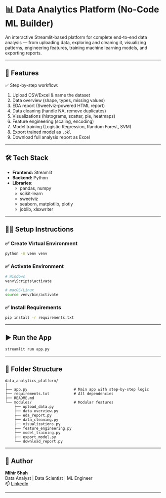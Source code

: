 # 📊 Data Analytics Platform (No-Code ML Builder)

An interactive Streamlit-based platform for complete end-to-end data analysis — from uploading data, exploring and cleaning it, visualizing patterns, engineering features, training machine learning models, and exporting reports.

---

## 🚀 Features

✅ Step-by-step workflow:
1. Upload CSV/Excel & name the dataset  
2. Data overview (shape, types, missing values)  
3. EDA report (Sweetviz-powered HTML report)  
4. Data cleaning (handle NA, remove duplicates)  
5. Visualizations (histograms, scatter, pie, heatmaps)  
6. Feature engineering (scaling, encoding)  
7. Model training (Logistic Regression, Random Forest, SVM)  
8. Export trained model as `.pkl`  
9. Download full analysis report as Excel

---

## 🛠️ Tech Stack

- **Frontend:** Streamlit  
- **Backend:** Python  
- **Libraries:**  
  - pandas, numpy  
  - scikit-learn  
  - sweetviz  
  - seaborn, matplotlib, plotly  
  - joblib, xlsxwriter

---



## 🧑‍💻 Setup Instructions

### ✅ Create Virtual Environment

```bash
python -m venv venv
```

### ✅ Activate Environment

```bash
# Windows
venv\Scripts\activate

# macOS/Linux
source venv/bin/activate
```

### ✅ Install Requirements

```bash
pip install -r requirements.txt
```

---

## ▶️ Run the App

```bash
streamlit run app.py
```

---

## 📁 Folder Structure

```
data_analytics_platform/
│
├── app.py                     # Main app with step-by-step logic
├── requirements.txt           # All dependencies
├── README.md
└── modules/                   # Modular features
    ├── upload_data.py
    ├── data_overview.py
    ├── eda_report.py
    ├── data_cleaning.py
    ├── visualizations.py
    ├── feature_engineering.py
    ├── model_training.py
    ├── export_model.py
    └── download_report.py
```

---

## 📌 Author

**Mihir Shah**  
Data Analyst | Data Scientist | ML Engineer  
📫 [LinkedIn](https://www.linkedin.com/in/mihir-shah-004466276)

---

